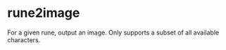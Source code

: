 # rune2image
For a given rune, output an image. Only supports a subset of all available characters.
